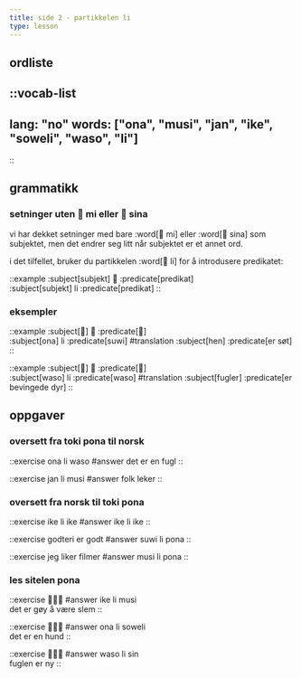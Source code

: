 ```yaml
---
title: side 2 - partikkelen li 
type: lesson
---
```


## ordliste
::vocab-list
---
lang: "no"
words: ["ona", "musi", "jan", "ike", "soweli", "waso", "li"]
---
::

## grammatikk
### setninger uten 󱤴 mi eller 󱥞 sina

vi har dekket setninger med bare :word[󱤴 mi] eller :word[󱥞 sina] som subjektet, men det endrer seg litt når subjektet er et annet ord.

i det tilfellet, bruker du partikkelen :word[󱤧 li] for å introdusere predikatet: 

::example
:subject[subjekt] 󱤧 :predicate[predikat] \
:subject[subjekt] li :predicate[predikat]
::


 ### eksempler

::example
:subject[󱥆] 󱤧 :predicate[󱥦] \
:subject[ona] li :predicate[suwi]
#translation
:subject[hen] :predicate[er søt]
::

::example
:subject[󱥴] 󱤧 :predicate[󱥴] \
:subject[waso] li :predicate[waso]
#translation
:subject[fugler] :predicate[er bevingede dyr]
::

## oppgaver
### oversett fra toki pona til norsk
::exercise
ona li waso
#answer
det er en fugl
::

::exercise
jan li musi
#answer
folk leker
::

### oversett fra norsk til toki pona 
::exercise
ike li ike
#answer
ike li ike
::

::exercise
godteri er godt
#answer
suwi li pona
::

::exercise
jeg liker filmer
#answer
musi li pona
::

### les sitelen pona
::exercise
󱤍󱤧󱤻
#answer
ike li musi \
det er gøy å være slem
::

::exercise
󱥆󱤧󱥢
#answer
ona li soweli \
det er en hund
::

::exercise
󱥴󱤧󱥝
#answer
waso li sin \
fuglen er ny
::